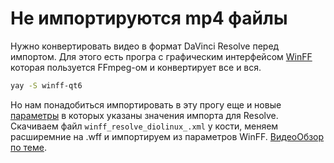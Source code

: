 # Не импортируются mp4 файлы

Нужно конвертировать видео в формат DaVinci Resolve перед импортом. Для этого есть програ с графическим интерфейсом [WinFF](https://github.com/WinFF/winff) которая пользуется FFmpeg-ом и конвертирует все и вся.

```bash
yay -S winff-qt6
```

Но нам понадобиться импортировать в эту прогу еще и новые [параметры](https://github.com/Ephiderium/Konstantin/tree/main) в которых указаны значения импорта для Resolve. Скачиваем файл `winff_resolve_diolinux_.xml` у кости, меняем расширемние на .wff и импортируем из параметров WinFF. [ВидеоОбзор по теме](https://www.youtube.com/watch?v=BCjGr_jUyag).
